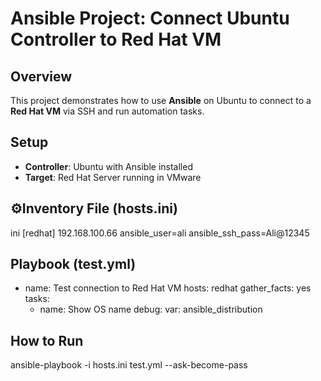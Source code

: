 # Ansible Project: Connect Ubuntu Controller to Red Hat VM

## Overview

This project demonstrates how to use **Ansible** on Ubuntu to connect to a **Red Hat VM** via SSH and run automation tasks.

##  Setup

- **Controller**: Ubuntu with Ansible installed
- **Target**: Red Hat Server running in VMware

## ⚙Inventory File (hosts.ini)

ini
[redhat]
192.168.100.66 ansible_user=ali ansible_ssh_pass=Ali@12345

## Playbook (test.yml)
- name: Test connection to Red Hat VM
  hosts: redhat
  gather_facts: yes
  tasks:
    - name: Show OS name
      debug:
        var: ansible_distribution
## How to Run
ansible-playbook -i hosts.ini test.yml --ask-become-pass
